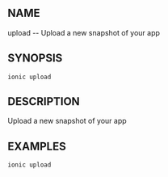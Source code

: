 
## NAME
upload -- Upload a new snapshot of your app
  
## SYNOPSIS
    ionic upload 
  
## DESCRIPTION
Upload a new snapshot of your app







## EXAMPLES
    ionic upload  
